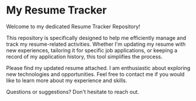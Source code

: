 # My Resume Tracker

Welcome to my dedicated Resume Tracker Repository!

This repository is specifically designed to help me efficiently manage and track my resume-related activities. Whether I'm updating my resume with new experiences, tailoring it for specific job applications, or keeping a record of my application history, this tool simplifies the process.

Please find my updated resume attached. I am enthusiastic about exploring new technologies and opportunities. Feel free to contact me if you would like to learn more about my experience and skills.

Questions or suggestions? Don't hesitate to reach out.